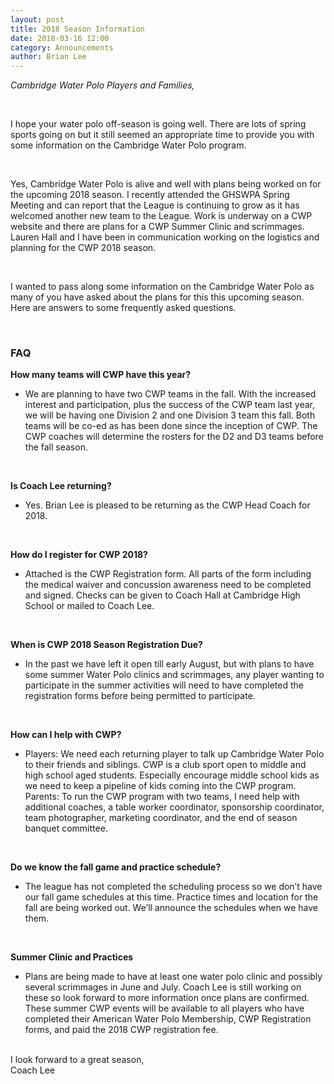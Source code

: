```yaml
---
layout: post
title: 2018 Season Information
date: 2018-03-16 12:00
category: Announcements
author: Brian Lee
---
```


*Cambridge Water Polo Players and Families,*

<br>

I hope your water polo off-season is going well. There are lots of spring sports going on but it still seemed an appropriate time to provide you with some information on the Cambridge Water Polo program.

<br>

Yes, Cambridge Water Polo is alive and well with plans being worked on for the upcoming 2018 season.  I recently attended the GHSWPA Spring Meeting and can report that the League is continuing to grow as it has welcomed another new team to the League.  Work is underway on a CWP website and there are plans for a CWP Summer Clinic and scrimmages.  Lauren Hall and I have been in communication working on the logistics and planning for the CWP 2018 season.

<br>

I wanted to pass along some information on the Cambridge Water Polo as many of you have asked about the plans for this this upcoming season.  Here are answers to some frequently asked questions.

<br>

### FAQ
**How many teams will CWP have this year?**

- We are planning to have two CWP teams in the fall.  With the increased interest and participation, plus the success of the CWP team last year, we will be having one Division 2 and one Division 3 team this fall.  Both teams will be co-ed as has been done since the inception of CWP.  The CWP coaches will determine the rosters for the D2 and D3 teams before the fall season.

<br>

**Is Coach Lee returning?**

* Yes.  Brian Lee is pleased to be returning as the CWP Head Coach for 2018. 

<br>

**How do I register for CWP 2018?**

* Attached is the CWP Registration form.  All parts of the form including the medical waiver and concussion awareness need to be completed and signed.  Checks can be given to Coach Hall at Cambridge High School or mailed to Coach Lee.

<br>

**When is CWP 2018 Season Registration Due?**

* In the past we have left it open till early August, but with plans to have some summer Water Polo clinics and scrimmages, any player wanting to participate in the summer activities will need to have completed the registration forms before being permitted to participate.

<br>

**How can I help with CWP?**

* Players: We need each returning player to talk up Cambridge Water Polo to their friends and siblings.  CWP is a club sport open to middle and high school aged students.  Especially encourage middle school kids as we need to keep a pipeline of kids coming into the CWP program.  Parents: To run the CWP program with two teams, I need help with additional coaches, a table worker coordinator, sponsorship coordinator, team photographer, marketing coordinator, and the end of season banquet committee.

<br>

**Do we know the fall game and practice schedule?**

* The league has not completed the scheduling process so we don’t have our fall game schedules at this time.  Practice times and location for the fall are being worked out.  We’ll announce the schedules when we have them.

<br>

**Summer Clinic and Practices**

* Plans are being made to have at least one water polo clinic and possibly several scrimmages in June and July.  Coach Lee is still working on these so look forward to more information once plans are confirmed.  These summer CWP events will be available to all players who have completed their American Water Polo Membership, CWP Registration forms, and paid the 2018 CWP registration fee.

<br>
I look forward to a great season,
<br>
Coach Lee



 
